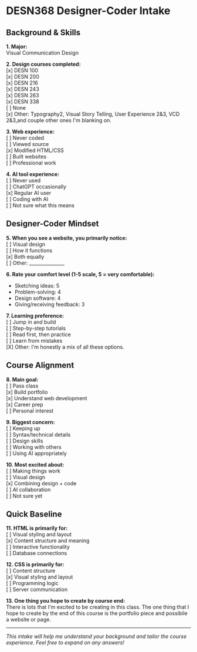 # DESN368 Designer-Coder Intake

## Background & Skills

**1. Major:**  
Visual Communication Design

**2. Design courses completed:**  
[x] DESN 100  
[x] DESN 200  
[x] DESN 216  
[x] DESN 243  
[x] DESN 263  
[x] DESN 338  
[ ] None  
[x] Other: Typography2, Visual Story Telling, User Experience 2&3, VCD 2&3,and couple other ones I'm blanking on.

**3. Web experience:**  
[ ] Never coded  
[ ] Viewed source  
[x] Modified HTML/CSS  
[ ] Built websites  
[ ] Professional work

**4. AI tool experience:**  
[ ] Never used  
[ ] ChatGPT occasionally  
[x] Regular AI user  
[ ] Coding with AI  
[ ] Not sure what this means

## Designer-Coder Mindset

**5. When you see a website, you primarily notice:**  
[ ] Visual design  
[ ] How it functions  
[x] Both equally  
[ ] Other: _______________

**6. Rate your comfort level (1-5 scale, 5 = very comfortable):**  
- Sketching ideas: 5  
- Problem-solving: 4  
- Design software: 4 
- Giving/receiving feedback: 3

**7. Learning preference:**  
[ ] Jump in and build  
[ ] Step-by-step tutorials  
[ ] Read first, then practice  
[ ] Learn from mistakes  
[X] Other: I'm honestly a mix of all these options. 

## Course Alignment

**8. Main goal:**  
[ ] Pass class  
[x] Build portfolio  
[x] Understand web development  
[x] Career prep  
[ ] Personal interest

**9. Biggest concern:**  
[ ] Keeping up  
[ ] Syntax/technical details  
[ ] Design skills  
[ ] Working with others  
[ ] Using AI appropriately

**10. Most excited about:**  
[ ] Making things work  
[ ] Visual design  
[x] Combining design + code  
[ ] AI collaboration  
[ ] Not sure yet

## Quick Baseline

**11. HTML is primarily for:**  
[ ] Visual styling and layout  
[x] Content structure and meaning  
[ ] Interactive functionality  
[ ] Database connections

**12. CSS is primarily for:**  
[ ] Content structure  
[x] Visual styling and layout  
[ ] Programming logic  
[ ] Server communication

**13. One thing you hope to create by course end:**  
There is lots that I'm excited to be creating in this class. The one thing that I hope to create by the end of this course is the portfolio piece and possibile a website or page.

---
*This intake will help me understand your background and tailor the course experience. Feel free to expand on any answers!*
